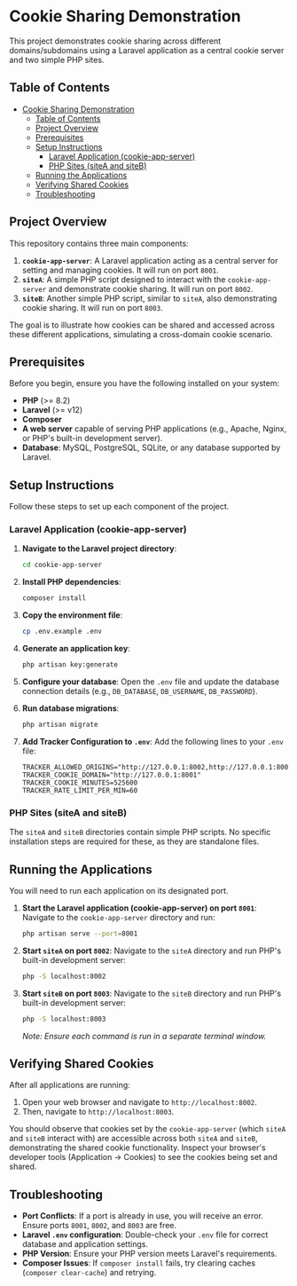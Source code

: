 # Cookie Sharing Demonstration

This project demonstrates cookie sharing across different domains/subdomains using a Laravel application as a central cookie server and two simple PHP sites.

## Table of Contents

- [Cookie Sharing Demonstration](#cookie-sharing-demonstration)
  - [Table of Contents](#table-of-contents)
  - [Project Overview](#project-overview)
  - [Prerequisites](#prerequisites)
  - [Setup Instructions](#setup-instructions)
    - [Laravel Application (cookie-app-server)](#laravel-application-cookie-app-server)
    - [PHP Sites (siteA and siteB)](#php-sites-sitea-and-siteb)
  - [Running the Applications](#running-the-applications)
  - [Verifying Shared Cookies](#verifying-shared-cookies)
  - [Troubleshooting](#troubleshooting)

## Project Overview

This repository contains three main components:

1.  **`cookie-app-server`**: A Laravel application acting as a central server for setting and managing cookies. It will run on port `8001`.
2.  **`siteA`**: A simple PHP script designed to interact with the `cookie-app-server` and demonstrate cookie sharing. It will run on port `8002`.
3.  **`siteB`**: Another simple PHP script, similar to `siteA`, also demonstrating cookie sharing. It will run on port `8003`.

The goal is to illustrate how cookies can be shared and accessed across these different applications, simulating a cross-domain cookie scenario.

## Prerequisites

Before you begin, ensure you have the following installed on your system:

*   **PHP** (>= 8.2)
*   **Laravel** (>= v12)
*   **Composer**
*   **A web server** capable of serving PHP applications (e.g., Apache, Nginx, or PHP's built-in development server).
*   **Database**: MySQL, PostgreSQL, SQLite, or any database supported by Laravel.

## Setup Instructions

Follow these steps to set up each component of the project.

### Laravel Application (cookie-app-server)

1.  **Navigate to the Laravel project directory**:
    ```bash
    cd cookie-app-server
    ```

2.  **Install PHP dependencies**:
    ```bash
    composer install
    ```

3.  **Copy the environment file**:
    ```bash
    cp .env.example .env
    ```

4.  **Generate an application key**:
    ```bash
    php artisan key:generate
    ```

5.  **Configure your database**:
    Open the `.env` file and update the database connection details (e.g., `DB_DATABASE`, `DB_USERNAME`, `DB_PASSWORD`).

6.  **Run database migrations**:
    ```bash
    php artisan migrate
    ```

7.  **Add Tracker Configuration to `.env`**:
    Add the following lines to your `.env` file:
    ```
    TRACKER_ALLOWED_ORIGINS="http://127.0.0.1:8002,http://127.0.0.1:8003"
    TRACKER_COOKIE_DOMAIN="http://127.0.0.1:8001"
    TRACKER_COOKIE_MINUTES=525600
    TRACKER_RATE_LIMIT_PER_MIN=60
    ```


### PHP Sites (siteA and siteB)

The `siteA` and `siteB` directories contain simple PHP scripts. No specific installation steps are required for these, as they are standalone files.

## Running the Applications

You will need to run each application on its designated port.

1.  **Start the Laravel application (cookie-app-server) on port `8001`**:
    Navigate to the `cookie-app-server` directory and run:
    ```bash
    php artisan serve --port=8001
    ```

2.  **Start `siteA` on port `8002`**:
    Navigate to the `siteA` directory and run PHP's built-in development server:
    ```bash
    php -S localhost:8002
    ```

3.  **Start `siteB` on port `8003`**:
    Navigate to the `siteB` directory and run PHP's built-in development server:
    ```bash
    php -S localhost:8003
    ```

    *Note: Ensure each command is run in a separate terminal window.*

## Verifying Shared Cookies

After all applications are running:

1.  Open your web browser and navigate to `http://localhost:8002`.
2.  Then, navigate to `http://localhost:8003`.

You should observe that cookies set by the `cookie-app-server` (which `siteA` and `siteB` interact with) are accessible across both `siteA` and `siteB`, demonstrating the shared cookie functionality. Inspect your browser's developer tools (Application -> Cookies) to see the cookies being set and shared.

## Troubleshooting

*   **Port Conflicts**: If a port is already in use, you will receive an error. Ensure ports `8001`, `8002`, and `8003` are free.
*   **Laravel `.env` configuration**: Double-check your `.env` file for correct database and application settings.
*   **PHP Version**: Ensure your PHP version meets Laravel's requirements.
*   **Composer Issues**: If `composer install` fails, try clearing caches (`composer clear-cache`) and retrying.